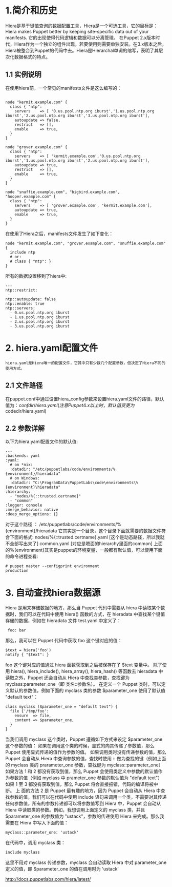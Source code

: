 
# 1.简介和历史

Hiera是基于键值查询的数据配置工具，Hiera是一个可选工具，它的目标是：Hiera makes Puppet better by keeping site-specific data out of your manifests.
它的出现使得代码逻辑和数据可以分离管理。
在Puppet 2.x版本时代，Hiera作为一个独立的组件出现，若要使用则需要单独安装。在3.x版本之后，Hiera被整合到Puppet的代码中去。Hiera是Hierarchal单词的缩写，表明了其层次化数据格式的特点。
## 1.1 实例说明
在使用hiera前，一个常见的manifests文件是这么编写的：

```

node "kermit.example.com" {
  class { "ntp":
    servers    => [ '0.us.pool.ntp.org iburst','1.us.pool.ntp.org iburst','2.us.pool.ntp.org iburst','3.us.pool.ntp.org iburst'],
    autoupdate => false,
    restrict   => [],
    enable     => true,
  }
}

node "grover.example.com" {
  class { "ntp":
    servers    => [ 'kermit.example.com','0.us.pool.ntp.org iburst','1.us.pool.ntp.org iburst','2.us.pool.ntp.org iburst'],
    autoupdate => true,
    restrict   => [],
    enable     => true,
  }
}

node "snuffie.example.com", "bigbird.example.com", "hooper.example.com" {
  class { "ntp":
    servers    => [ 'grover.example.com', 'kermit.example.com'],
    autoupdate => true,
    enable     => true,
  }
}

```

在使用了Hiera之后，manifests文件发生了如下变化：

```
node "kermit.example.com", "grover.example.com", "snuffie.example.com" {
  include ntp
  # or:
  # class { "ntp": }
}
```

所有的数据设置移到了hiera中:

```
---
ntp::restrict:
 -
ntp::autoupdate: false
ntp::enable: true
ntp::servers:
  - 0.us.pool.ntp.org iburst
  - 1.us.pool.ntp.org iburst
  - 2.us.pool.ntp.org iburst
  - 3.us.pool.ntp.org iburst
```

# 2.  hiera.yaml配置文件
    hiera.yaml是Hiera唯一的配置文件，它其中只有少数几个配置参数，但决定了Hiera不同的使用方式。

## 2.1 文件路径
   在puppet.conf中通过设置hiera_config参数来设置hiera.yaml文件的路径，默认值为：$confdir/hiera.yaml    
   (注意Puppet 4.x以上时，默认值变更为$codedir/hiera.yaml)
   
## 2.2 参数详解
以下为hiera.yaml配置文件的默认值:
```
---
:backends: yaml
:yaml:
  # on *nix:
  :datadir: "/etc/puppetlabs/code/environments/%{environment}/hieradata"
  # on Windows:
  :datadir: "C:\ProgramData\PuppetLabs\code\environments\%{environment}\hieradata"
:hierarchy:
  - "nodes/%{::trusted.certname}"
  - "common"
:logger: console
:merge_behavior: native
:deep_merge_options: {}
```

对于这个路径 ： /etc/puppetlabs/code/environments/%{environment}/hieradata 它其实是一个目录，这个目录下面就需要的数据文件符合下面的格式:
nodes/%{::trusted.certname}.yaml [这个是动态路径，所以我就不全部写出来了]
common.yaml [对应是嗯面的hierarchy里面的common]
上面的%{environment}其实是puppet的环境变量，一般都有默认值，可以使用下面的命令进程查看:
```
# puppet master --configprint environment
production
```


# 3. 自动查找hiera数据源
Hiera 是用来存储数据的地方，那么当 Puppet 代码中需要从 hiera 中读取某个数据时，我们可以在代码中使用 hiera() 函数的方式，在 hieradata 中查找某个键值存储的数据，例如在 hieradata 文件 test.yaml 中定义了：
```
 foo: bar
```
那么，我可以在 Puppet 代码中获取 foo 这个键对应的值：
```
$text = hiera('foo')
notify { "$text": }
```
foo 这个键对应的值通过 hiera 函数获取到之后被保存在了 $text 变量中。
除了使用 hiera(), hiera_include(), hiera_array(), hiera_hash() 等函数去 hieradata 中读取之外，Puppet 还会自动从 Hiera 中查找类参数，查找键为 myclass:parameter_one（即 类名::参数名）。
在定义一个 Puppet 类时，可以定义默认的参数值，例如下面的 myclass 类的参数 $parameter_one 使用了默认值 "default text"：
```
class myclass ($parameter_one = "default text") {
  file {'/tmp/foo':
    ensure  => file,
    content => $parameter_one,
  }
}
```
当我们调用 myclass 这个类时，Puppet 遵循如下方式来设定 $parameter_one 这个参数的值：
如果在调用这个类的时候，显式的向其传递了参数值，那么 Puppet 使用显式传递的值作为参数的值。
如果调用类时没有传递参数的值，那么 Puppet 会自动从 Hiera 中查询参数的值，查找时使用 <CLASS NAME>::<PARAMETER NAME> 做为查找的键（例如上面的 myclass 类的 prarameter_one 参数，查找键为 myclass::parameter_one）
如果方法 1 和 2 都没有获取到值，那么 Puppet 会使用类定义中参数的默认值作为参数的值（例如 myclass 中 prameter_one 参数的默认值为 "default text"）
如果 1 至 3 都没有获取到值，那么 Puppet 将会直接报错，代码的编译将被中断。
上 面的方法 2 是 Puppet 最有趣的地方，因为 Puppet 会自动从 Hiera 中查找参数的值，我们可以在代码中使用 include 语句来调用一个类，不需要对其传递任何参数值，所有的参数传递都可以将参数值写到 Hiera 中，Puppet 会自动从 Hiera 中读取类的参数。例如，我想调用上面定义的 myclass 类，并且 $parameter_one 的参数值为 "ustack"，参数的传递使用 Hiera 来完成。那么我需要在 Hiera 中写入下面的值：
```
myclass::parameter_one: 'ustack'
```
在代码中，调用 myclass 类：
```
include myclass
```
这里不用对 myclass 传递参数，myclass 会自动读取 Hiera 中对 parameter_one 定义的值，即 $parameter_one 的值在调用时为 'ustack'


http://docs.puppetlabs.com/hiera/latest/
